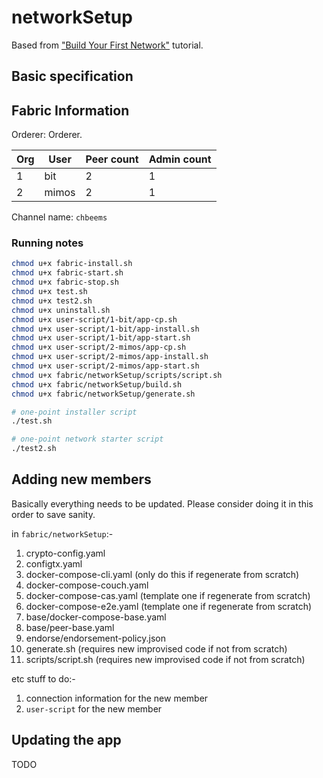 # networkSetup

Based from ["Build Your First Network"](http://hyperledger-fabric.readthedocs.io/en/latest/build_network.html) tutorial.

## Basic specification

## Fabric Information

Orderer: Orderer.

Org | User | Peer count | Admin count
---|---|---|---
1 | bit | 2 | 1
2 | mimos | 2 | 1

Channel name: `chbeems`

### Running notes

```bash
chmod u+x fabric-install.sh
chmod u+x fabric-start.sh
chmod u+x fabric-stop.sh
chmod u+x test.sh
chmod u+x test2.sh
chmod u+x uninstall.sh
chmod u+x user-script/1-bit/app-cp.sh
chmod u+x user-script/1-bit/app-install.sh
chmod u+x user-script/1-bit/app-start.sh
chmod u+x user-script/2-mimos/app-cp.sh
chmod u+x user-script/2-mimos/app-install.sh
chmod u+x user-script/2-mimos/app-start.sh
chmod u+x fabric/networkSetup/scripts/script.sh
chmod u+x fabric/networkSetup/build.sh
chmod u+x fabric/networkSetup/generate.sh

# one-point installer script
./test.sh

# one-point network starter script
./test2.sh
```

## Adding new members

Basically everything needs to be updated. Please consider doing it in this order to save sanity.

in `fabric/networkSetup`:-

1. crypto-config.yaml
1. configtx.yaml
1. docker-compose-cli.yaml (only do this if regenerate from scratch)
1. docker-compose-couch.yaml
1. docker-compose-cas.yaml (template one if regenerate from scratch)
1. docker-compose-e2e.yaml (template one if regenerate from scratch)
1. base/docker-compose-base.yaml
1. base/peer-base.yaml
1. endorse/endorsement-policy.json
1. generate.sh (requires new improvised code if not from scratch)
1. scripts/script.sh (requires new improvised code if not from scratch)

etc stuff to do:-

1. connection information for the new member
1. `user-script` for the new member

## Updating the app

TODO